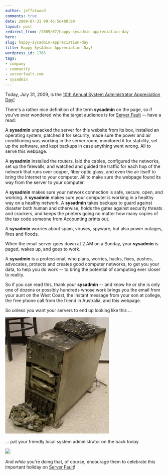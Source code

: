 ```yaml
---
author: jeffatwood
comments: true
date: 2009-07-31 09:46:56+00:00
layout: post
redirect_from: /2009/07/happy-sysadmin-appreciation-day
hero: 
slug: happy-sysadmin-appreciation-day
title: Happy SysAdmin Appreciation Day!
wordpress_id: 1766
tags:
- company
- community
- serverfault.com
- sysadmin
---
```



Today, July 31, 2009, is the [10th Annual System Administrator Appreciation Day!](http://www.sysadminday.com/)



There's a rather nice definition of the term **sysadmin** on the page, so if you've ever wondered who the target audience is for [Server Fault](http://serverfault.com) -- have a read:





>
 A **sysadmin** unpacked the server for this website from its box, installed an operating system, patched it for security, made sure the power and air conditioning was working in the server room, monitored it for stability, set up the software, and kept backups in case anything went wrong. All to serve this webpage.

> 
> 
A **sysadmin** installed the routers, laid the cables, configured the networks, set up the firewalls, and watched and guided the traffic for each hop of the network that runs over copper, fiber optic glass, and even the air itself to bring the Internet to your computer. All to make sure the webpage found its way from the server to your computer.

> 
> 
A **sysadmin** makes sure your network connection is safe, secure, open, and working. A **sysadmin** makes sure your computer is working in a healthy way on a healthy network. A **sysadmin** takes backups to guard against disaster both human and otherwise, holds the gates against security threats and crackers, and keeps the printers going no matter how many copies of the tax code someone from Accounting prints out.

> 
> 
A **sysadmin** worries about spam, viruses, spyware, but also power outages, fires and floods.

> 
> 
When the email server goes down at 2 AM on a Sunday, your **sysadmin** is paged, wakes up, and goes to work.

> 
> 
A **sysadmin** is a professional, who plans, worries, hacks, fixes, pushes, advocates, protects and creates good computer networks, to get you your data, to help you do work -- to bring the potential of computing ever closer to reality.

> 
> 
So if you can read this, thank your **sysadmin** -- and know he or she is only one of dozens or possibly hundreds whose work brings you the email from your aunt on the West Coast, the instant message from your son at college, the free phone call from the friend in Australia, and this webpage.






So unless you want your servers to end up looking like this ...



![burned-server](/images/wordpress/burned-server.jpg)



... pat your friendly local system administrator on the back today.



[![](http://serverfault.com/content/img/sf/logo.png)](http://serverfault.com)



And _while_ you're doing that, of course, encourage them to celebrate this important holiday on [Server Fault](http://serverfault.com)!




